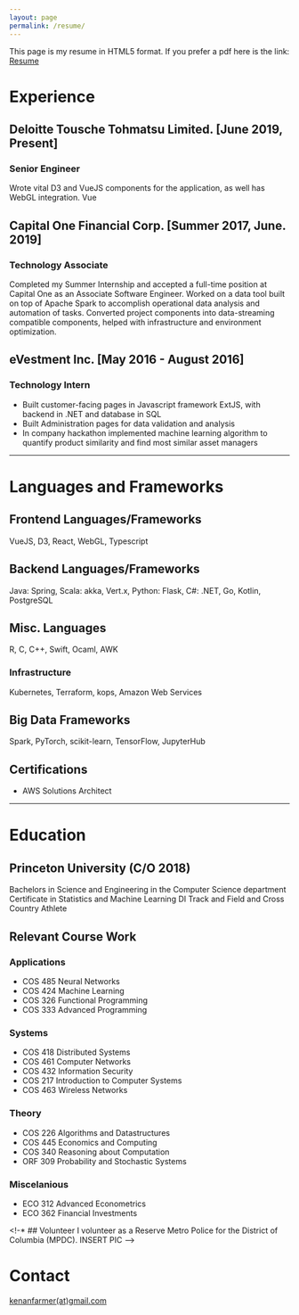 ```yaml
---
layout: page
permalink: /resume/
---
```


This page is my resume in HTML5 format. If you prefer a pdf here is the link: <a href="{{ site.baseurl }}/resume.pdf">Resume</a>  
<!-- LinkedIn: [Kenan Farmer](https://www.linkedin.com/in/kenan-j-farmer) -->

# Experience
## Deloitte Tousche Tohmatsu Limited. [June 2019, Present]
### Senior Engineer

Wrote vital D3 and VueJS components for the application, as well has WebGL integration. Vue

## Capital One Financial Corp. [Summer 2017, June. 2019]
### Technology Associate
Completed my Summer Internship and accepted a full-time position at Capital One as an Associate Software Engineer.
Worked on a data tool built on top of Apache Spark to accomplish operational data analysis and automation of tasks.
Converted project components into data-streaming compatible components, helped with infrastructure and environment optimization.

## eVestment Inc.   [May 2016 - August 2016]
### Technology Intern
* Built customer-facing pages in Javascript framework ExtJS, with backend in .NET and database in SQL  
* Built Administration pages for data validation and analysis  
* In company hackathon implemented machine learning algorithm to quantify product similarity and find most similar asset managers  

<hr/>

# Languages and Frameworks

## Frontend Languages/Frameworks

VueJS, D3, React, WebGL, Typescript

## Backend Languages/Frameworks

Java: Spring, Scala: akka, Vert.x, Python: Flask, C#: .NET, Go, Kotlin, PostgreSQL

## Misc. Languages

R, C, C++, Swift, Ocaml, AWK

### Infrastructure

Kubernetes, Terraform, kops, Amazon Web Services

## Big Data Frameworks

Spark, PyTorch, scikit-learn, TensorFlow, JupyterHub

## Certifications

* AWS Solutions Architect

<hr/>

# Education

## Princeton University (C/O 2018)

Bachelors in Science and Engineering in the Computer Science department
Certificate in Statistics and Machine Learning
DI Track and Field and Cross Country Athlete

## Relevant Course Work

### Applications

* COS 485 Neural Networks
* COS 424 Machine Learning
* COS 326 Functional Programming
* COS 333 Advanced Programming

### Systems

* COS 418 Distributed Systems
* COS 461 Computer Networks
* COS 432 Information Security
* COS 217 Introduction to Computer Systems
* COS 463 Wireless Networks

### Theory

* COS 226 Algorithms and Datastructures
* COS 445 Economics and Computing
* COS 340 Reasoning about Computation
* ORF 309 Probability and Stochastic Systems

### Miscelanious

* ECO 312 Advanced Econometrics
* ECO 362 Financial Investments

<!-* ## Volunteer
I volunteer as a Reserve Metro Police for the District of Columbia (MPDC).
INSERT PIC
 -->

# Contact
[kenanfarmer(at)gmail.com](mailto:kenanfarmer@gmail.com)
